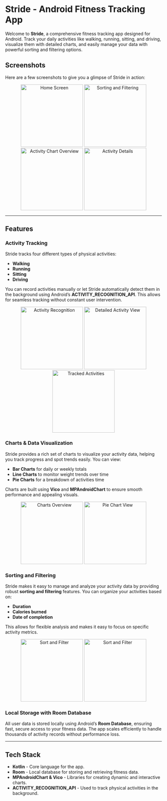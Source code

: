 # Stride - Android Fitness Tracking App

Welcome to **Stride**, a comprehensive fitness tracking app designed for Android. Track your daily activities like walking, running, sitting, and driving, visualize them with detailed charts, and easily manage your data with powerful sorting and filtering options.

## Screenshots

Here are a few screenshots to give you a glimpse of Stride in action:

<div align="center">
  <img src="resources/screen_home.jpeg" alt="Home Screen" width="200" />
  <img src="resources/sort.jpeg" alt="Sorting and Filtering" width="200" />
  <img src="resources/chart_4.jpeg" alt="Activity Chart Overview" width="200" />
  <img src="resources/act_3.jpeg" alt="Activity Details" width="200" />
</div>

---

## Features

### Activity Tracking

Stride tracks four different types of physical activities:

- **Walking**
- **Running**
- **Sitting**
- **Driving**

You can record activities manually or let Stride automatically detect them in the background using Android’s **ACTIVITY_RECOGNITION_API**. This allows for seamless tracking without constant user intervention.

<div align="center">
  <img src="resources/track_1.jpeg" alt="Activity Recognition" width="200" />
  <img src="resources/act_1.jpeg" alt="Detailed Activity View" width="200" />
  <img src="resources/act_2.jpeg" alt="Tracked Activities" width="200" />
</div>

### Charts & Data Visualization

Stride provides a rich set of charts to visualize your activity data, helping you track progress and spot trends easily. You can view:

- **Bar Charts** for daily or weekly totals
- **Line Charts** to monitor weight trends over time
- **Pie Charts** for a breakdown of activities time

Charts are built using **Vico** and **MPAndroidChart** to ensure smooth performance and appealing visuals.

<div align="center">
  <img src="resources/chart_2.jpeg" alt="Charts Overview" width="200" />
  <img src="resources/chart_3.jpeg" alt="Pie Chart View" width="200" />
</div>

### Sorting and Filtering

Stride makes it easy to manage and analyze your activity data by providing robust **sorting and filtering** features. You can organize your activities based on:

- **Duration**
- **Calories burned**
- **Date of completion**

This allows for flexible analysis and makes it easy to focus on specific activity metrics.

<div align="center">
  <img src="resources/sort.jpeg" alt="Sort and Filter" width="200" />
  <img src="resources/filter.jpeg" alt="Sort and Filter" width="200" />
</div>

### Local Storage with Room Database

All user data is stored locally using Android’s **Room Database**, ensuring fast, secure access to your fitness data. The app scales efficiently to handle thousands of activity records without performance loss.

---

## Tech Stack

- **Kotlin** - Core language for the app.
- **Room** - Local database for storing and retrieving fitness data.
- **MPAndroidChart & Vico** - Libraries for creating dynamic and interactive charts.
- **ACTIVITY_RECOGNITION_API** - Used to track physical activities in the background.

